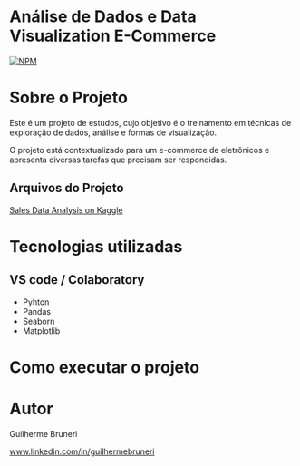 # Análise de Dados e Data Visualization E-Commerce
[![NPM](https://img.shields.io/npm/l/react)](https://github.com/GBruneri/Myrep/blob/main/LICENSE) 

# Sobre o Projeto

Este é um projeto de estudos, cujo objetivo é o treinamento em técnicas de exploração de dados, análise e formas de visualização.

O projeto está contextualizado para um e-commerce de eletrônicos e apresenta diversas tarefas que precisam ser respondidas.

## Arquivos do Projeto

[Sales Data Analysis on Kaggle](https://www.kaggle.com/code/akankshadasm/sales-data-analysis)


# Tecnologias utilizadas
## VS code / Colaboratory
- Pyhton
- Pandas
- Seaborn
- Matplotlib
# Como executar o projeto



# Autor

Guilherme Bruneri

www.linkedin.com/in/guilhermebruneri
